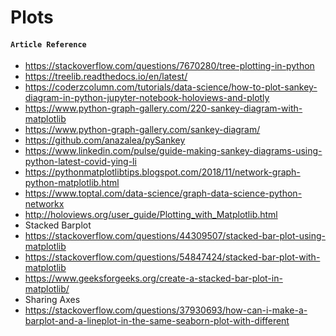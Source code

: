 # Plots

#### `Article Reference`
- https://stackoverflow.com/questions/7670280/tree-plotting-in-python
- https://treelib.readthedocs.io/en/latest/
- https://coderzcolumn.com/tutorials/data-science/how-to-plot-sankey-diagram-in-python-jupyter-notebook-holoviews-and-plotly
- https://www.python-graph-gallery.com/220-sankey-diagram-with-matplotlib
- https://www.python-graph-gallery.com/sankey-diagram/
- https://github.com/anazalea/pySankey
- https://www.linkedin.com/pulse/guide-making-sankey-diagrams-using-python-latest-covid-ying-li
- https://pythonmatplotlibtips.blogspot.com/2018/11/network-graph-python-matplotlib.html
- https://www.toptal.com/data-science/graph-data-science-python-networkx
- http://holoviews.org/user_guide/Plotting_with_Matplotlib.html
- Stacked Barplot 
- https://stackoverflow.com/questions/44309507/stacked-bar-plot-using-matplotlib
- https://stackoverflow.com/questions/54847424/stacked-bar-plot-with-matplotlib
- https://www.geeksforgeeks.org/create-a-stacked-bar-plot-in-matplotlib/
- Sharing Axes
- https://stackoverflow.com/questions/37930693/how-can-i-make-a-barplot-and-a-lineplot-in-the-same-seaborn-plot-with-different